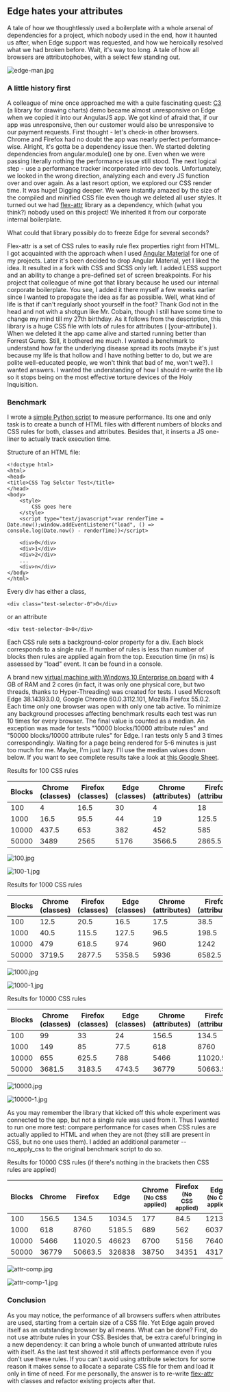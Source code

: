 ## Edge hates your attributes


A tale of how we thoughtlessly used a boilerplate with a whole arsenal of dependencies for a project, which nobody used in the end, how it haunted us after, when Edge support was requested, and how we heroically resolved what we had broken before. 
Wait, it's way too long.
A tale of how all browsers are attributophobes, with a select few standing out.

![edge-man.jpg](https://cdn.hashnode.com/res/hashnode/image/upload/v1599295973823/eoQTmc8OT.jpeg)

###  A little history first

A colleague of mine once approached me with a quite fascinating quest: [C3](http://c3js.org/) (a library for drawing charts) demo became almost unresponsive on Edge when we copied it into our AngularJS app. We got kind of afraid that, if our app was unresponsive, then our customer would also be unresponsive to our payment requests.
First thought - let's check-in other browsers. Chrome and Firefox had no doubt the app was nearly perfect performance-wise.
Alright, it's gotta be a dependency issue then. We started deleting dependencies from angular.module() one by one. Even when we were passing literally nothing the performance issue still stood.
The next logical step - use a performance tracker incorporated into dev tools. Unfortunately, we looked in the wrong direction, analyzing each and every JS function over and over again. As a last resort option, we explored our CSS render time. It was huge! Digging deeper. We were instantly amazed by the size of the compiled and minified CSS file even though we deleted all user styles. It turned out we had [flex-attr](https://github.com/aigoncharov/flex-attr) library as a dependency, which (what you think?) nobody used on this project! We inherited it from our corporate internal boilerplate.

What could that library possibly do to freeze Edge for several seconds?

Flex-attr is a set of CSS rules to easily rule flex properties right from HTML. I got acquainted with the approach when I used [Angular Material](https://github.com/angular/material) for one of my projects. Later it's been decided to drop Angular Material, yet I liked the idea. It resulted in a fork with CSS and SCSS only left. I added LESS support and an ability to change a pre-defined set of screen breakpoints.
For his project that colleague of mine got that library because he used our internal corporate boilerplate. You see, I added it there myself a few weeks earlier since I wanted to propagate the idea as far as possible. Well, what kind of life is that if can't regularly shoot yourself in the foot? Thank God not in the head and not with a shotgun like Mr. Cobain, though I still have some time to change my mind till my 27th birthday.
As it follows from the description, this library is a huge CSS file with lots of rules for attributes ( [your-attribute] ). When we deleted it the app came alive and started running better than Forrest Gump. Still, it bothered me much. I wanted a benchmark to understand how far the underlying disease spread its roots (maybe it's just because my life is that hollow and I have nothing better to do, but we are polite well-educated people, we won't think that bad of me, won't we?). I wanted answers. I wanted the understanding of how I should re-write the lib so it stops being on the most effective torture devices of the Holy Inquisition.

### Benchmark

I wrote a [simple Python script](https://github.com/aigoncharov/css-attribute-selector-performance-test) to measure performance. Its one and only task is to create a bunch of HTML files with different numbers of blocks and CSS rules for both, classes and attributes. Besides that, it inserts a JS one-liner to actually track execution time.

Structure of an HTML file:
```
<!doctype html>
<html>
<head>
<title>CSS Tag Selctor Test</title>
</head>
<body>
    <style>
        CSS goes here
    </style>
    <script type="text/javascript">var renderTime = Date.now();window.addEventListener("load", () => console.log(Date.now() - renderTime))</script>

    <div>0</div>
    <div>1</div>
    <div>2</div>
    ...
    <div>n</div>
</body>
</html>

```
Every div has either a class,
```
<div class="test-selector-0">0</div>
```
or an attribute
```
<div test-selector-0>0</div>
```
Each CSS rule sets a background-color property for a div. Each block corresponds to a single rule. If number of rules is less than number of blocks then rules are applied again from the top. Execution time (in ms) is assessed by "load" event. It can be found in a console.

A brand new [virtual machine with Windows 10 Enterprise on board](https://developer.microsoft.com/en-us/windows/downloads/virtual-machines) with 4 GB of RAM and 2 cores (in fact, it was only one physical core, but two threads, thanks to Hyper-Threading) was created for tests. I used Microsoft Edge 38.14393.0.0, Google Chrome 60.0.3112.101, Mozilla Firefox 55.0.2. Each time only one browser was open with only one tab active. To minimize any background processes affecting benchmark results each test was run 10 times for every browser. The final value is counted as a median. An exception was made for tests "10000 blocks/10000 attribute rules" and "50000 blocks/10000 attribute rules" for Edge. I ran tests only 5 and 3 times correspondingly. Waiting for a page being rendered for 5-6 minutes is just too much for me. Maybe, I'm just lazy. I'll use the median values down below. If you want to see complete results take a look at [this Google Sheet](https://docs.google.com/spreadsheets/d/1X9qwPK6quxyFk-6Xz1BGt3h2ei6xUDkgTVfkv8-zlXk/edit?usp=sharing). 

Results for 100 CSS rules

| Blocks | Chrome<br>(classes) | Firefox<br>(classes) | Edge<br>(classes) | Chrome<br>(attributes) | Firefox<br>(attributes) | Edge<br>(attributes) |
|  ------ | ------ | ------ | ------ | ------ | ------ | ------ |
|  100 | 4 | 16.5 | 30 | 4 | 18 | 23.5 |
|  1000 | 16.5 | 95.5 | 44 | 19 | 125.5 | 139.5 |
|  10000 | 437.5 | 653 | 382 | 452 | 585 | 1338.5 |
|  50000 | 3489 | 2565 | 5176 | 3566.5 | 2865.5 | 7061 |

![100.jpg](https://cdn.hashnode.com/res/hashnode/image/upload/v1599296125978/71Dh3DezG.jpeg)

![100-1.jpg](https://cdn.hashnode.com/res/hashnode/image/upload/v1599296133653/Xd4zcoVrJ.jpeg)

Results for 1000 CSS rules

| Blocks | Chrome<br>(classes) | Firefox<br>(classes) | Edge<br>(classes) | Chrome<br>(attributes) | Firefox<br>(attributes) | Edge<br>(attributes) |
|  ------ | ------ | ------ | ------ | ------ | ------ | ------ |
|  100 | 12.5 | 20.5 | 16.5 | 17.5 | 38.5 | 128 |
|  1000 | 40.5 | 115.5 | 127.5 | 96.5 | 198.5 | 647.5 |
|  10000 | 479 | 618.5 | 974 | 960 | 1242 | 4578 |
|  50000 | 3719.5 | 2877.5 | 5358.5 | 5936 | 6582.5 | 26597.5 |

![1000.jpg](https://cdn.hashnode.com/res/hashnode/image/upload/v1599296145527/z9BQT5YkZ.jpeg)

![1000-1.jpg](https://cdn.hashnode.com/res/hashnode/image/upload/v1599296153482/Hq4mdJbPi.jpeg)

Results for 10000 CSS rules

| Blocks | Chrome<br>(classes) | Firefox<br>(classes) | Edge<br>(classes) | Chrome<br>(attributes) | Firefox<br>(attributes) | Edge<br>(attributes) |
|  ------ | ------ | ------ | ------ | ------ | ------ | ------ |
|  100 | 99 | 33 | 24 | 156.5 | 134.5 | 1034.5 |
|  1000 | 149 | 85 | 77.5 | 618 | 8760 | 5185.5 |
|  10000 | 655 | 625.5 | 788 | 5466 | 11020.5 | 46623 |
|  50000 | 3681.5 | 3183.5 | 4743.5 | 36779 | 50663.5 | 326838 |

![10000.jpg](https://cdn.hashnode.com/res/hashnode/image/upload/v1599296159986/VI18yqmc8.jpeg)

![10000-1.jpg](https://cdn.hashnode.com/res/hashnode/image/upload/v1599296165549/AcClLybrk.jpeg)

As you may remember the library that kicked off this whole experiment was connected to the app, but not a single rule was used from it. Thus I wanted to run one more test: compare performance for cases when CSS rules are actually applied to HTML and when they are not (they still are present in CSS, but no one uses them). I added an additional parameter --no_apply_css to the original benchmark script to do so.

Results for 10000 CSS rules (if there's nothing in the brackets then CSS rules are applied)

| Blocks | Chrome | Firefox | Edge | Chrome<br><sub>(No CSS applied)</sub> | Firefox<br><sub>(No CSS applied)</sub> | Edge<br><sub>(No CSS applied)</sub> |
|  ------ | ------ | ------ | ------ | ------ | ------ | ------ |
|  100 | 156.5 | 134.5 | 1034.5 | 177 | 84.5 | 1213.5 |
|  1000 | 618 | 8760 | 5185.5 | 689 | 562 | 6037 |
|  10000 | 5466 | 11020.5 | 46623 | 6700 | 5156 | 76401 |
|  50000 | 36779 | 50663.5 | 326838 | 38750 | 34351 | 431700 |

![attr-comp.jpg](https://cdn.hashnode.com/res/hashnode/image/upload/v1599296180304/XDGtWys_c.jpeg)

![attr-comp-1.jpg](https://cdn.hashnode.com/res/hashnode/image/upload/v1599296186126/JeBUx-u22.jpeg)

### Conclusion

As you may notice, the performance of all browsers suffers when attributes are used, starting from a certain size of a CSS file. Yet Edge again proved itself as an outstanding browser by all means. What can be done? First, do not use attribute rules in your CSS. Besides that, be extra careful bringing in a new dependency: it can bring a whole bunch of unwanted attribute rules with itself. As the last test showed it still affects performance even if you don't use these rules. If you can't avoid using attribute selectors for some reason it makes sense to allocate a separate CSS file for them and load it only in time of need. For me personally, the answer is to re-write [flex-attr](https://github.com/aigoncharov/flex-attr) with classes and refactor existing projects after that.